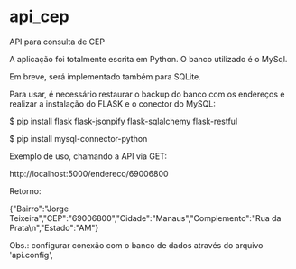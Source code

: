 # api_cep
API para consulta de CEP

A aplicação foi totalmente escrita em Python. O banco utilizado é o MySql.

Em breve, será implementado também para SQLite.

Para usar, é necessário restaurar o backup do banco com os endereços e realizar a instalação do FLASK e o conector do MySQL:

$ pip install flask flask-jsonpify flask-sqlalchemy flask-restful

$ pip install mysql-connector-python

Exemplo de uso, chamando a API via GET:

http://localhost:5000/endereco/69006800

Retorno:

{"Bairro":"Jorge Teixeira","CEP":"69006800","Cidade":"Manaus","Complemento":"Rua da Prata\n","Estado":"AM"}


Obs.: configurar conexão com o banco de dados através do arquivo 'api.config',
